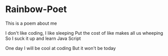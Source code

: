 
# Rainbow-Poet

This is a poem about me 

I don't like coding, I like sleeping 
Put the cost of like makes all us wheeping 
So I suck it up and learn Java Script 

One day I will be cool at coding 
But it won't be today 
